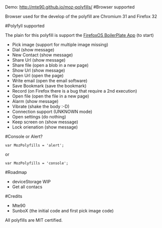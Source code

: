 Demo: http://mte90.github.io/moz-polyfills/
#Browser supported

Browser used for the develop of the polyfill are Chromium 31 and Firefox 32

#Polyfyll supported

The plain for this polyfill is support the [FirefoxOS BoilerPlate App](https://github.com/robnyman/Firefox-OS-Boilerplate-App) (to start)

* Pick image (support for multiple image missing)
* Dial (show message)
* New Contact (show message)
* Share Url (show message)
* Share file (open a blob in a new page)
* Show Url (show message)
* Open Url (open the page)
* Write email (open the email software)
* Save Bookmark (save the bookmark)
* Record (on Firefox there is a bug that require a 2nd execution)
* Open file (open the file in a new page)
* Alarm (show message)
* Vibrate (shake the body :-D)
* Connection support (UNKNOWN mode)
* Open settings (do nothing)
* Keep screen on (show message)
* Lock orienation (show message)

#Console or Alert?

    var MozPolyfills = 'alert';
or

    var MozPolyfills = 'console';

#Roadmap

* deviceStorage WIP
* Get all contacs

#Credits

* Mte90
* SunboX (the initial code and first pick image code)

All polyfills are MIT certified.
